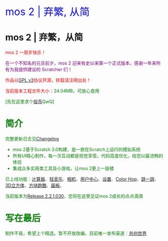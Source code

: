 <td bgcolor="blue" data-xg_idx="99"> <font color="blue" size="6" data-xg_idx="19">mos 2 | 弃繁, 从简</font></td>

# mos 2 | 弃繁，从简

<font color="red">mos 2 一周岁快乐！

<font color="purple">在一个不知名的元旦前夕，mos 2 迎来有史以来第一个正式版本，感谢一年来所有为我提供建议的 Scratcher 们！
  
<font color="red">作品以[GPL v3](https://github.com/fengyec2/mos-2/blob/main/LICENSE)协议开源，转载请注明出处！

当前版本工程文件大小：<font color="green">24.04MB，可放心食用

[先在这里求个[投币](https://www.ccw.site/detail/601d373c9baa5d5383685e68?inviteCode=J3eGePeA4xoXIDno)QwQ]

# 简介

完整更新日志见[Changelog](https://github.com/fengyec2/mos-2/blob/main/Changelog)

<ul>
  <li>mos 2基于Scratch 3.0构建，是一款在Scratch上运行的模拟系统</li>
  <li>所有UI精心制作，每一次互动都是视觉享受。代码高度优化，给您以最流畅的体验</li>
  <li>集成众多实用类工具及小游戏，让mos 2更上一层楼</li>
</ul>

已上线功能：[计算器](https://github.com/fengyec2/mos-2)、[轻音乐](https://github.com/fengyec2/mos-2/)、[相机](https://github.com/fengyec2/mos-2/)、[用户中心](https://github.com/fengyec2/mos-2/)、[设置](https://github.com/fengyec2/mos-2/)、[Color Hop](https://github.com/fengyec2/mos-2/)、[跳一跳](https://github.com/fengyec2/mos-2/)、[3D立方体](https://github.com/fengyec2/mos-2/)、[方块跑酷](https://github.com/fengyec2/mos-2/)、[画板](https://github.com/fengyec2/mos-2/)。

当前版本为[Release 2.2.1.030](https://github.com/fengyec2/mos-2/)，您将在这里见证mos 2成长的点点滴滴

# 写在最后
  
制作不易，希望上个精选。暂不开放改编，目前唯一发布渠道：[共创世界](https://www.ccw.site/detail/601d373c9baa5d5383685e68?inviteCode=J3eGePeA4xoXIDno)
